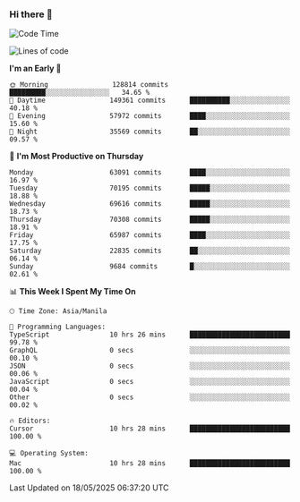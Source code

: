 ### Hi there 👋

<!--START_SECTION:waka-->
![Code Time](http://img.shields.io/badge/Code%20Time-6%2C047%20hrs%2027%20mins-blue)

![Lines of code](https://img.shields.io/badge/From%20Hello%20World%20I%27ve%20Written-131.6%20million%20lines%20of%20code-blue)

**I'm an Early 🐤** 

```text
🌞 Morning                128814 commits      █████████░░░░░░░░░░░░░░░░   34.65 % 
🌆 Daytime                149361 commits      ██████████░░░░░░░░░░░░░░░   40.18 % 
🌃 Evening                57972 commits       ████░░░░░░░░░░░░░░░░░░░░░   15.60 % 
🌙 Night                  35569 commits       ██░░░░░░░░░░░░░░░░░░░░░░░   09.57 % 
```
📅 **I'm Most Productive on Thursday** 

```text
Monday                   63091 commits       ████░░░░░░░░░░░░░░░░░░░░░   16.97 % 
Tuesday                  70195 commits       █████░░░░░░░░░░░░░░░░░░░░   18.88 % 
Wednesday                69616 commits       █████░░░░░░░░░░░░░░░░░░░░   18.73 % 
Thursday                 70308 commits       █████░░░░░░░░░░░░░░░░░░░░   18.91 % 
Friday                   65987 commits       ████░░░░░░░░░░░░░░░░░░░░░   17.75 % 
Saturday                 22835 commits       ██░░░░░░░░░░░░░░░░░░░░░░░   06.14 % 
Sunday                   9684 commits        █░░░░░░░░░░░░░░░░░░░░░░░░   02.61 % 
```


📊 **This Week I Spent My Time On** 

```text
🕑︎ Time Zone: Asia/Manila

💬 Programming Languages: 
TypeScript               10 hrs 26 mins      █████████████████████████   99.78 % 
GraphQL                  0 secs              ░░░░░░░░░░░░░░░░░░░░░░░░░   00.10 % 
JSON                     0 secs              ░░░░░░░░░░░░░░░░░░░░░░░░░   00.06 % 
JavaScript               0 secs              ░░░░░░░░░░░░░░░░░░░░░░░░░   00.04 % 
Other                    0 secs              ░░░░░░░░░░░░░░░░░░░░░░░░░   00.02 % 

🔥 Editors: 
Cursor                   10 hrs 28 mins      █████████████████████████   100.00 % 

💻 Operating System: 
Mac                      10 hrs 28 mins      █████████████████████████   100.00 % 
```


 Last Updated on 18/05/2025 06:37:20 UTC
<!--END_SECTION:waka-->


<!--
**rad182/rad182** is a ✨ _special_ ✨ repository because its `README.md` (this file) appears on your GitHub profile.

Here are some ideas to get you started:

- 🔭 I’m currently working on ...
- 🌱 I’m currently learning ...
- 👯 I’m looking to collaborate on ...
- 🤔 I’m looking for help with ...
- 💬 Ask me about ...
- 📫 How to reach me: ...
- 😄 Pronouns: ...
- ⚡ Fun fact: ...
-->
